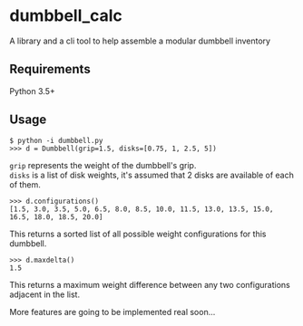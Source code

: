 # dumbbell\_calc
A library and a cli tool to help assemble a modular dumbbell inventory

## Requirements

Python 3.5+

## Usage

```
$ python -i dumbbell.py
>>> d = Dumbbell(grip=1.5, disks=[0.75, 1, 2.5, 5])
```
`grip` represents the weight of the dumbbell's grip.  
`disks` is a list of disk weights, it's assumed that 2 disks are available of each of them.
```
>>> d.configurations()
[1.5, 3.0, 3.5, 5.0, 6.5, 8.0, 8.5, 10.0, 11.5, 13.0, 13.5, 15.0, 16.5, 18.0, 18.5, 20.0]
```
This returns a sorted list of all possible weight configurations for this dumbbell.
```
>>> d.maxdelta()
1.5
```
This returns a maximum weight difference between any two configurations adjacent in the list.

More features are going to be implemented real soon...
